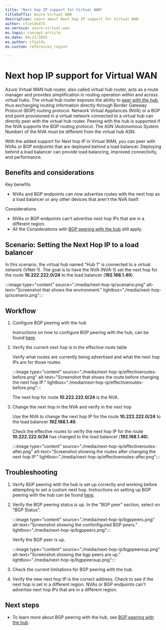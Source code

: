 ```yaml
---
title: 'Next hop IP support for Virtual WAN'
titleSuffix: Azure Virtual WAN
description: Learn about Next hop IP support for Virtual WAN
author: cfields475
ms.service: azure-virtual-wan
ms.topic: concept-article
ms.date: 04/21/2025
ms.author: cfields
ms.custom: references_region

---
```

# Next hop IP support for Virtual WAN

Azure Virtual WAN hub router, also called virtual hub router, acts as a route manager and provides simplification in routing operation within and across virtual hubs. The virtual hub router exposes the ability to [peer with the hub](scenario-bgp-peering-hub.md), thus exchanging routing information directly through Border Gateway Protocol (BGP) routing protocol. Network Virtual Appliances (NVA) or a BGP end point provisioned in a virtual network connected to a virtual hub can directly peer with the virtual hub router. Peering with the hub is supported if the NVA supports the BGP routing protocol. The ASN (Autonomous System Number) of the NVA must be different from the virtual hub ASN.

With the added support for Next hop IP in Virtual WAN, you can peer with NVAs or BGP endpoints that are deployed behind a load balancer. Deploying behind a load balancer can provide load balancing, improved connectivity, and performance.

## Benefits and considerations

Key benefits

   * NVAs and BGP endpoints can now advertise routes with the next hop as a load balancer or any other devices that aren't the NVA itself.

Considerations

   * NVAs or BGP endpoints can't advertise next hop IPs that are in a different region.
   * All the Considerations with [BGP peering with the hub](scenario-bgp-peering-hub.md) still apply. 

## Scenario: Setting the Next Hop IP to a load balancer

In this scenario, the virtual hub named "Hub 1" is connected to a virtual network (VNet-1). The goal is to have the NVA (NVA-1) set the next hop for the route **10.222.222.0/24** to the load balancer (**192.168.1.40**). 

:::image type="content" source="./media/next-hop-ip/scenario.png" alt-text="Screenshot that shows the environment." lightbox="./media/next-hop-ip/scenario.png":::

## Workflow

1. Configure BGP peering with the hub

   Instructions on how to configure BGP peering with the hub, can be found [here](scenario-bgp-peering-hub.md). 

2. Verify the current next hop is in the effective route table

   Verify what routes are currently being advertised and what the next hop IPs are for those routes.

   :::image type="content" source="./media/next-hop-ip/effectiveroutes-before.png" alt-text="Screenshot that shows the route before changing the next hop IP." lightbox="./media/next-hop-ip/effectiveroutes-before.png":::

   The next hop for route **10.222.222.0/24** is the NVA.

3. Change the next hop in the NVA and verify in the next hop

   Use the NVA to change the next hop IP for the route **10.222.222.0/24** to the load balancer **192.168.1.40**.

   Check the effective routes to verify the next hop IP for the route **10.222.222.0/24** has changed to the load balancer (**192.168.1.40**). 

   :::image type="content" source="./media/next-hop-ip/effectiveroutes-after.png" alt-text="Screenshot showing the routes after changing the next hop IP." lightbox="./media/next-hop-ip/effectiveroutes-after.png":::

## Troubleshooting

1. Verify BGP peering with the hub is set up correctly and working before attempting to set a custom next hop.  Instructions on setting up BGP peering with the hub can be found [here](scenario-bgp-peering-hub.md).

2. Verify the BGP peering status is up. In the "BGP peer" section, select on "BGP Status". 
   
   :::image type="content" source="./media/next-hop-ip/bgppeers.png" alt-text="Screenshot showing the confonfigured BGP peers." lightbox="./media/next-hop-ip/bgppeers.png":::
   
   Verify the BGP peer is up. 

   :::image type="content" source="./media/next-hop-ip/bgppeersup.png" alt-text="Screenshot showing the bgp peers are up." lightbox="./media/next-hop-ip/bgppeersup.png"::: 

3. Check the current limitations for BGP peering with the hub.

4. Verify the new next hop IP is the correct address. Check to see if the next hop is set in a different region. NVAs or BGP endpoints can't advertise next hop IPs that are in a different region. 

## Next steps

* To learn more about BGP peering with the hub, see [BGP peering with the hub](scenario-bgp-peering-hub.md).